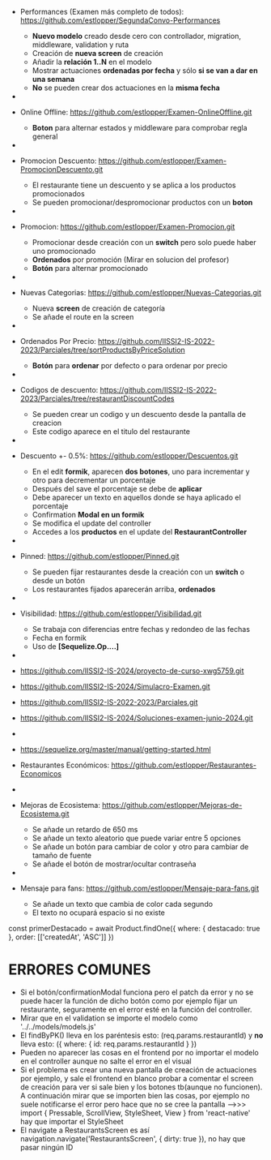 - Performances (Examen más completo de todos):    https://github.com/estlopper/SegundaConvo-Performances
  - **Nuevo modelo** creado desde cero con controllador, migration, middleware, validation y ruta
  - Creación de **nueva screen** de creación
  - Añadir la **relación 1..N** en el modelo
  - Mostrar actuaciones **ordenadas por fecha** y sólo **si se van a dar en una semana**
  - **No** se pueden crear dos actuaciones en la **misma fecha** 
-
- Online Offline:    https://github.com/estlopper/Examen-OnlineOffline.git
  - **Boton** para alternar estados y middleware para comprobar regla general
-
- Promocion Descuento:    https://github.com/estlopper/Examen-PromocionDescuento.git
  - El restaurante tiene un descuento y se aplica a los productos promocionados
  - Se pueden promocionar/despromocionar productos con un **boton**
-
- Promocion:    https://github.com/estlopper/Examen-Promocion.git
  - Promocionar desde creación con un **switch** pero solo puede haber uno promocionado 
  - **Ordenados** por promoción (Mirar en solucion del profesor)
  - **Botón** para alternar promocionado
-
- Nuevas Categorias:    https://github.com/estlopper/Nuevas-Categorias.git
  - Nueva **screen** de creación de categoría
  - Se añade el route en la screen
-
- Ordenados Por Precio:    https://github.com/IISSI2-IS-2022-2023/Parciales/tree/sortProductsByPriceSolution
  - **Botón** para **ordenar** por defecto o para ordenar por precio
-
- Codigos de descuento:    https://github.com/IISSI2-IS-2022-2023/Parciales/tree/restaurantDiscountCodes
  - Se pueden crear un codigo y un descuento desde la pantalla de creacion
  - Este codigo aparece en el titulo del restaurante
-
- Descuento +- 0.5%:    https://github.com/estlopper/Descuentos.git
  - En el edit **formik**, aparecen **dos botones**, uno para incrementar y otro para decrementar un porcentaje
  - Después del save el porcentaje se debe de **aplicar**
  - Debe aparecer un texto en aquellos donde se haya aplicado el porcentaje
  - Confirmation **Modal en un formik**
  - Se modifica el update del controller
  - Accedes a los **productos** en el update del **RestaurantController**
-
- Pinned:    https://github.com/estlopper/Pinned.git
  - Se pueden fijar restaurantes desde la creación con un **switch** o desde un botón
  - Los restaurantes fijados aparecerán arriba, **ordenados**
- 
- Visibilidad:    https://github.com/estlopper/Visibilidad.git
  - Se trabaja con diferencias entre fechas y redondeo de las fechas
  - Fecha en formik
  - Uso de **[Sequelize.Op....]**
-
- https://github.com/IISSI2-IS-2024/proyecto-de-curso-xwg5759.git
- https://github.com/IISSI2-IS-2024/Simulacro-Examen.git
- https://github.com/IISSI2-IS-2022-2023/Parciales.git
- https://github.com/IISSI2-IS-2024/Soluciones-examen-junio-2024.git
- 
- https://sequelize.org/master/manual/getting-started.html

- Restaurantes Económicos:    https://github.com/estlopper/Restaurantes-Economicos
- 
- Mejoras de Ecosistema:    https://github.com/estlopper/Mejoras-de-Ecosistema.git
  - Se añade un retardo de 650 ms
  - Se añade un texto aleatorio que puede variar entre 5 opciones
  - Se añade un botón para cambiar de color y otro para cambiar de tamaño de fuente
  - Se añade el botón de mostrar/ocultar contraseña
-
- Mensaje para fans:    https://github.com/estlopper/Mensaje-para-fans.git
  - Se añade un texto que cambia de color cada segundo
  - El texto no ocupará espacio si no existe



const primerDestacado = await Product.findOne({ where: { destacado: true }, order: [['createdAt', 'ASC']] })

# ERRORES COMUNES
  - Si el botón/confirmationModal funciona pero el patch da error y no se puede hacer la función de dicho botón como por ejemplo fijar un restaurante, seguramente en el error esté en la función del controller.
  - Mirar que en el validation se importe el modelo como '../../models/models.js'
  - El findByPK() lleva en los paréntesis esto: (req.params.restaurantId)  y **no** lleva esto: ({ where: { id: req.params.restaurantId } })
  - Pueden no aparecer las cosas en el frontend por no importar el modelo en el controller aunque no salte el error en el visual
  - Si el problema es crear una nueva pantalla de creación de actuaciones por ejemplo, y sale el frontend en blanco probar a comentar el screen de creación para ver si sale bien y los botones tb(aunque no funcionen). A continuación mirar que se importen bien las cosas, por ejemplo no suele notificarse el error pero hace que no se cree la pantalla -->>> import { Pressable, ScrollView, StyleSheet, View } from 'react-native' hay que importar el StyleSheet
  - El navigate a RestaurantsScreen es así navigation.navigate('RestaurantsScreen', { dirty: true }), no hay que pasar ningún ID



